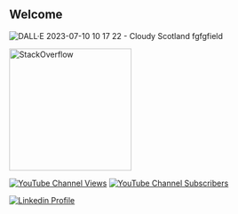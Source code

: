 ## Welcome

![DALL·E 2023-07-10 10 17 22 - Cloudy Scotland fgfgfield](https://github.com/Skorpinakos/Skorpinakos/assets/82767099/1e5b1af4-3315-4b88-a20b-d87a52affe26)



<a href="https://stackoverflow.com/users/11184186/ioannis-tsampras" target="_blank">
<img alt="StackOverflow"
src="https://stackoverflow-badge.vercel.app/?userID=11184186" style="width:220px;" />
</a>

[![YouTube Channel Views](https://img.shields.io/youtube/channel/views/UCpW5v4UH5RGYkC82Kr0hBGg)](https://www.youtube.com/@ioannis.tsampras) [![YouTube Channel Subscribers](https://img.shields.io/youtube/channel/subscribers/UCpW5v4UH5RGYkC82Kr0hBGg)](https://www.youtube.com/@ioannis.tsampras)

[![Linkedin Profile](https://img.shields.io/badge/LinkedIn-0077B5?style=for-the-badge&logo=linkedin&logoColor=black)](https://www.linkedin.com/in/ioannis-tsampras-b0272a24b)




